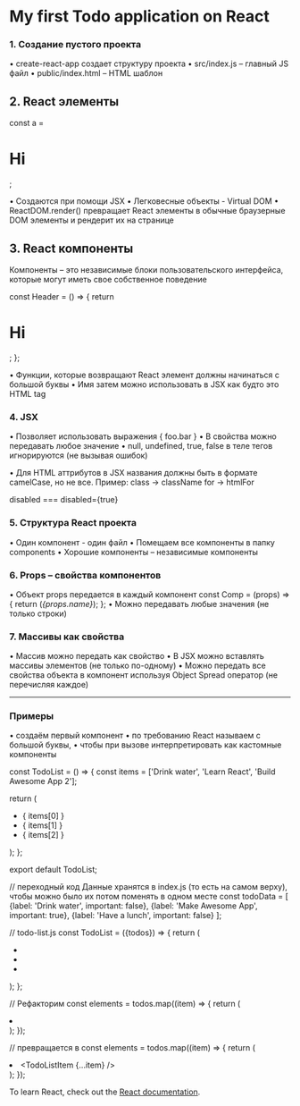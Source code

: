 # My first Todo application on React

### 1. Создание пустого проекта
• create-react-app создает структуру проекта
• src/index.js – главный JS файл
• public/index.html – HTML шаблон

## 2. React элементы
const a = <h1>Hi</h1>;

• Создаются при помощи JSX
• Легковесные объекты - Virtual DOM
• ReactDOM.render() превращает React элементы в обычные браузерные DOM элементы и рендерит их на странице

## 3. React компоненты
Компоненты – это независимые блоки пользовательского интерфейса, которые могут иметь свое собственное поведение

const Header = () => {
  return <h1>Hi</h1>;
};

• Функции, которые возвращают React элемент должны начинаться с большой буквы
• Имя затем можно использовать в JSX как будто это HTML tag

### 4. JSX
• Позволяет использовать выражения { foo.bar }
• В свойства можно передавать любое значение
• null, undefined, true, false в теле тегов игнорируются (не вызывая ошибок)

• Для HTML аттрибутов в JSX названия должны быть в формате camelCase, но не все.
Пример:
class -> className
for -> htmlFor

disabled === disabled={true}

### 5. Структура React проекта
• Один компонент - один файл
• Помещаем все компоненты в папку components
• Хорошие компоненты – независимые компоненты

### 6. Props – свойства компонентов
• Объект props передается в каждый компонент
const Comp = (props) => {
  return (<i>{props.name}</i>);
};
• Можно передавать любые значения (не только строки)

### 7. Массивы как свойства
• Массив можно передать как свойство
• В JSX можно вставлять массивы элементов (не только по-одному)
• Можно передать все свойства объекта в компонент используя Object Spread оператор (не перечисляя каждое)

---
### Примеры
• создаём первый компонент
• по требованию React называем с большой буквы,
• чтобы при вызове интерпретировать как кастомные компоненты

const TodoList = () => {
  const items = ['Drink water', 'Learn React', 'Build Awesome App 2'];

  return (
    <ul>
      <li>{ items[0] }</li>
      <li>{ items[1] }</li>
      <li>{ items[2] }</li>
    </ul>
  );
};

export default TodoList;

// переходный код
Данные хранятся в index.js (то есть на самом верху), чтобы можно было их 
потом поменять в одном месте
const todoData = [
  {label: 'Drink water', important: false},
  {label: 'Make Awesome App', important: true},
  {label: 'Have a lunch', important: false}
];

// todo-list.js
const TodoList = ({todos}) => {
  return (
    <ul>
      <li><TodoListItem label={todos[0].label} important={todos[0].important} /></li>
      <li><TodoListItem label={todos[1].label} important={todos[1].important} /></li>
      <li><TodoListItem label={todos[2].label} important={todos[2].important} /></li>
    </ul>
  );
};

// Рефакторим
const elements = todos.map((item) => {
  return (
    <li>
      <TodoListItem
        label={item.label}
        important={item.important} />
    </li>
  );
});

// превращается в
const elements = todos.map((item) => {
  return (
    <li>
      <TodoListItem {...item} />
    </li>
  );
});


To learn React, check out the [React documentation](https://reactjs.org/).